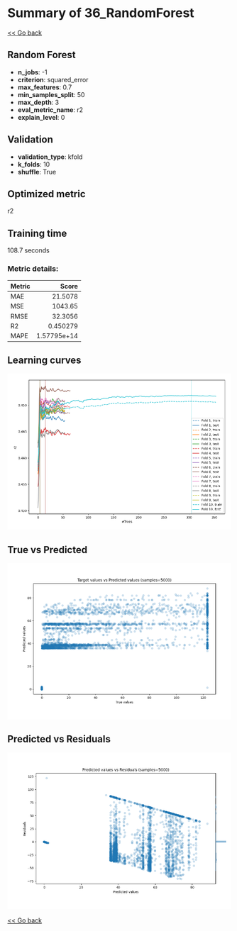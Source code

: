 # Summary of 36_RandomForest

[<< Go back](../README.md)


## Random Forest
- **n_jobs**: -1
- **criterion**: squared_error
- **max_features**: 0.7
- **min_samples_split**: 50
- **max_depth**: 3
- **eval_metric_name**: r2
- **explain_level**: 0

## Validation
 - **validation_type**: kfold
 - **k_folds**: 10
 - **shuffle**: True

## Optimized metric
r2

## Training time

108.7 seconds

### Metric details:
| Metric   |          Score |
|:---------|---------------:|
| MAE      |   21.5078      |
| MSE      | 1043.65        |
| RMSE     |   32.3056      |
| R2       |    0.450279    |
| MAPE     |    1.57795e+14 |



## Learning curves
![Learning curves](learning_curves.png)
## True vs Predicted

![True vs Predicted](true_vs_predicted.png)


## Predicted vs Residuals

![Predicted vs Residuals](predicted_vs_residuals.png)



[<< Go back](../README.md)
